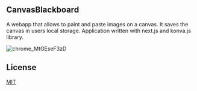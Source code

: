## CanvasBlackboard

A webapp that allows to paint and paste images on a canvas. It saves the canvas in users local storage. Application written with next.js and konva.js library. 


![chrome_MtGEseF3zD](https://user-images.githubusercontent.com/95188951/176666384-1528c2a0-da88-4f71-aa28-91c06f38a630.gif)

## License
[MIT](https://choosealicense.com/licenses/mit/)
